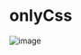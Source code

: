 # onlyCss
![image](https://user-images.githubusercontent.com/63555116/149076149-cba54111-5a71-43b7-b532-162a0480de55.png)

